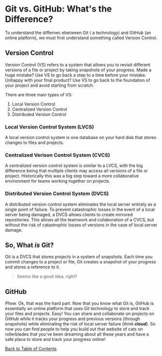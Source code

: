 # Git vs. GitHub: What's the Difference? 

To understand the differnec ebetween Git ( a technology) and GitHub (an online platform), we must first understand something called Version Control.

## Version Control

Version Control (VS) refers to a system that allows you to revisit different versions of a file or project by taking snapshots of your progress. Made a huge mistake? Use VS to go back a step to a time before your mistake. Unhappy with your final product? Use VS to go back to the foundation of your project and avoid starting from scratch. 

There are three main types of VS:

1. Local Version Control
2. Centralized Version Control
3. Distributed Version Control

### Local Version Control System (LVCS)

A local version control system is one database on your hard disk that stores changes to files and projects.

### Centralized Verison Control System (CVCS)

A centralized version control system is similar to a LVCS, with the big difference being that multiple clients may access all versions of a file or project. Historically this was a big step toward a more collaborative environment for teams working together on projects.

### Distributed Version Control System (DVCS)

A distributed version control system eliminates the local server entirely as a single point of failure. To prevent catastrophic losses in the event of a local server being damaged, a DVCS allows clients to create mirrored repositories. This allows all the teamwork and collaboration of a CVCS, but without the risk of catastrophic losses of versions in the case of local server damage.

## So, What *is* Git?

Git is a DVCS that stores projects in a system of snapshots. Each time you commit changes to a project or file, Git creates a snapshot of your progress and stores a reference to it. 

> Seems like a good idea, right? 

## GitHub

*Phew.* Ok, that was the hard part. Now that you know what Git is, GitHub is essentially an online platform that uses Git technology to store and track your files and projects. Easy! You can share and collaborate on projects on GitHub while it tracks your progress and previous versions (through snapshots) while eliminating the risk of local server failure (think ***cloud***). So now you can find people to help you build out that website of cats on rollerblades that you've been dreaming about all these years and have a safe place to store and track your progress online! 



[Back to Table of Contents](README.md) 




